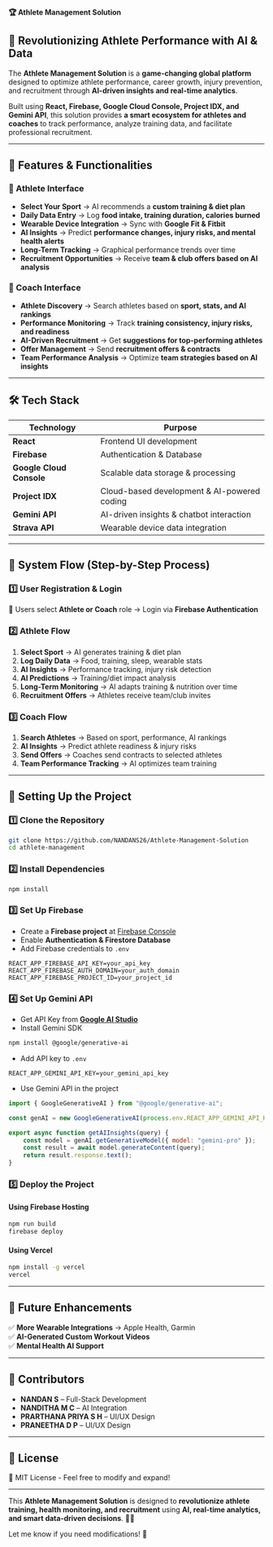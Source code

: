  **🏆 Athlete Management Solution**  

## **🚀 Revolutionizing Athlete Performance with AI & Data**  
The **Athlete Management Solution** is a **game-changing global platform** designed to optimize athlete performance, career growth, injury prevention, and recruitment through **AI-driven insights and real-time analytics**.  

Built using **React, Firebase, Google Cloud Console, Project IDX, and Gemini API**, this solution provides **a smart ecosystem for athletes and coaches** to track performance, analyze training data, and facilitate professional recruitment.  

---

## **📌 Features & Functionalities**  

### **🔹 Athlete Interface**  
- **Select Your Sport** → AI recommends a **custom training & diet plan**  
- **Daily Data Entry** → Log **food intake, training duration, calories burned**  
- **Wearable Device Integration** → Sync with **Google Fit & Fitbit**  
- **AI Insights** → Predict **performance changes, injury risks, and mental health alerts**  
- **Long-Term Tracking** → Graphical performance trends over time  
- **Recruitment Opportunities** → Receive **team & club offers based on AI analysis**  

### **🔹 Coach Interface**  
- **Athlete Discovery** → Search athletes based on **sport, stats, and AI rankings**  
- **Performance Monitoring** → Track **training consistency, injury risks, and readiness**  
- **AI-Driven Recruitment** → Get **suggestions for top-performing athletes**  
- **Offer Management** → Send **recruitment offers & contracts**  
- **Team Performance Analysis** → Optimize **team strategies based on AI insights**  

---

## **🛠️ Tech Stack**  

| **Technology**              | **Purpose**                                 |  
|-----------------------------|---------------------------------------------|  
| **React**                   | Frontend UI development                     |  
| **Firebase**                | Authentication & Database                   |  
| **Google Cloud Console**    | Scalable data storage & processing          |  
| **Project IDX**             | Cloud-based development & AI-powered coding |  
| **Gemini API**              | AI-driven insights & chatbot interaction    |  
| **Strava API** | Wearable device data integration            |  

---

## **📌 System Flow (Step-by-Step Process)**  

### **1️⃣ User Registration & Login**  
🔹 Users select **Athlete or Coach** role → Login via **Firebase Authentication**  

### **2️⃣ Athlete Flow**  
1. **Select Sport** → AI generates training & diet plan  
2. **Log Daily Data** → Food, training, sleep, wearable stats  
3. **AI Insights** → Performance tracking, injury risk detection  
4. **AI Predictions** → Training/diet impact analysis  
5. **Long-Term Monitoring** → AI adapts training & nutrition over time  
6. **Recruitment Offers** → Athletes receive team/club invites  

### **3️⃣ Coach Flow**  
1. **Search Athletes** → Based on sport, performance, AI rankings  
2. **AI Insights** → Predict athlete readiness & injury risks  
3. **Send Offers** → Coaches send contracts to selected athletes  
4. **Team Performance Tracking** → AI optimizes team training  

---

## **📌 Setting Up the Project**  

### **1️⃣ Clone the Repository**  
```sh
git clone https://github.com/NANDANS26/Athlete-Management-Solution
cd athlete-management
```

### **2️⃣ Install Dependencies**  
```sh
npm install
```

### **3️⃣ Set Up Firebase**  
- Create a **Firebase project** at [Firebase Console](https://console.firebase.google.com/)  
- Enable **Authentication & Firestore Database**  
- Add Firebase credentials to `.env`  

```env
REACT_APP_FIREBASE_API_KEY=your_api_key
REACT_APP_FIREBASE_AUTH_DOMAIN=your_auth_domain
REACT_APP_FIREBASE_PROJECT_ID=your_project_id
```

### **4️⃣ Set Up Gemini API**  
- Get API Key from **[Google AI Studio](https://ai.google.dev/)**  
- Install Gemini SDK  
```sh
npm install @google/generative-ai
```

- Add API key to `.env`  
```env
REACT_APP_GEMINI_API_KEY=your_gemini_api_key
```

- Use Gemini API in the project  
```js
import { GoogleGenerativeAI } from "@google/generative-ai";

const genAI = new GoogleGenerativeAI(process.env.REACT_APP_GEMINI_API_KEY);

export async function getAIInsights(query) {
    const model = genAI.getGenerativeModel({ model: "gemini-pro" });
    const result = await model.generateContent(query);
    return result.response.text();
}
```

### **5️⃣ Deploy the Project**  
#### **Using Firebase Hosting**  
```sh
npm run build
firebase deploy
```

#### **Using Vercel**  
```sh
npm install -g vercel
vercel
```

---

## **📌 Future Enhancements**  
✅ **More Wearable Integrations** → Apple Health, Garmin  
✅ **AI-Generated Custom Workout Videos**  
✅ **Mental Health AI Support**  

---

## **📌 Contributors**  
- **NANDAN S** – Full-Stack Development  
- **NANDITHA M C** – AI Integration  
- **PRARTHANA PRIYA S H** – UI/UX Design
- **PRANEETHA D P** – UI/UX Design  

---

## **📌 License**  
📜 MIT License - Feel free to modify and expand!  

---

This **Athlete Management Solution** is designed to **revolutionize athlete training, health monitoring, and recruitment** using **AI, real-time analytics, and smart data-driven decisions**. 🚀🔥  

Let me know if you need modifications! 💪
